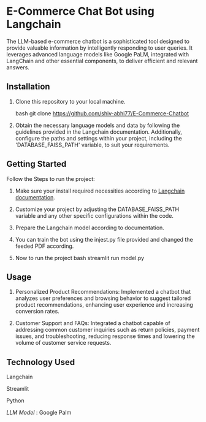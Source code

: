 # E-Commerce Chat Bot using Langchain    

The LLM-based e-commerce chatbot is a sophisticated tool designed to provide valuable information by intelligently responding to user queries. It leverages advanced language models like Google PaLM, integrated with LangChain and other essential components, to deliver efficient and relevant answers.

## Installation

1. Clone this repository to your local machine.

    bash
    git clone https://github.com/shiv-abhi77/E-Commerce-Chatbot

2. Obtain the necessary language models and data by following the guidelines provided in the Langchain documentation. Additionally, configure the paths and settings within your project, including the 'DATABASE_FAISS_PATH' variable, to suit your requirements.

## Getting Started

Follow the Steps to run the project:

1. Make sure your install required necessities according to [Langchain documentation](https://python.langchain.com/docs/integrations/vectorstores/faiss/).

2. Customize your project by adjusting the DATABASE_FAISS_PATH variable and any other specific configurations within the code.

3. Prepare the Langchain model according to documentation. 

4. You can train the bot using the injest.py file provided and changed the feeded PDF according.

5. Now to run the project
    bash
    streamlit run model.py
    
## Usage

1. Personalized Product Recommendations: Implemented a chatbot that analyzes user preferences and browsing behavior to suggest tailored product recommendations, enhancing user experience and increasing conversion rates.

2. Customer Support and FAQs: Integrated a chatbot capable of addressing common customer inquiries such as return policies, payment issues, and troubleshooting, reducing response times and lowering the volume of customer service requests.

## Technology Used

Langchain

Streamlit

Python

*LLM Model* : Google Palm
